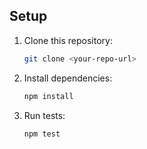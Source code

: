 

## Setup

1. Clone this repository:
   ```bash
   git clone <your-repo-url>
   ```
2. Install dependencies:
   ```bash
   npm install
   ```
3. Run tests:
   ```bash
   npm test
   ```


